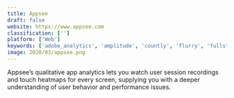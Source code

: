 ```yaml
---
title: Appsee
draft: false 
website: https://www.appsee.com
classification: ['']
platform: ['Web']
keywords: ['adobe_analytics', 'amplitude', 'countly', 'flurry', 'fullstory', 'funnel', 'google_analytics', 'hotjar', 'kissmetrics', 'livesession', 'localytics', 'looker', 'marketing_optimizer', 'mixpanel_mobile_analytics', 'smartech', 'smartlook', 'tapclicks', 'uxcam', 'adjust', 'devtodev']
image: 2020/03/appsee.png
---
```

Appsee’s qualitative app analytics lets you watch user session recordings and touch heatmaps for every screen, supplying you with a deeper understanding of user behavior and performance issues.
